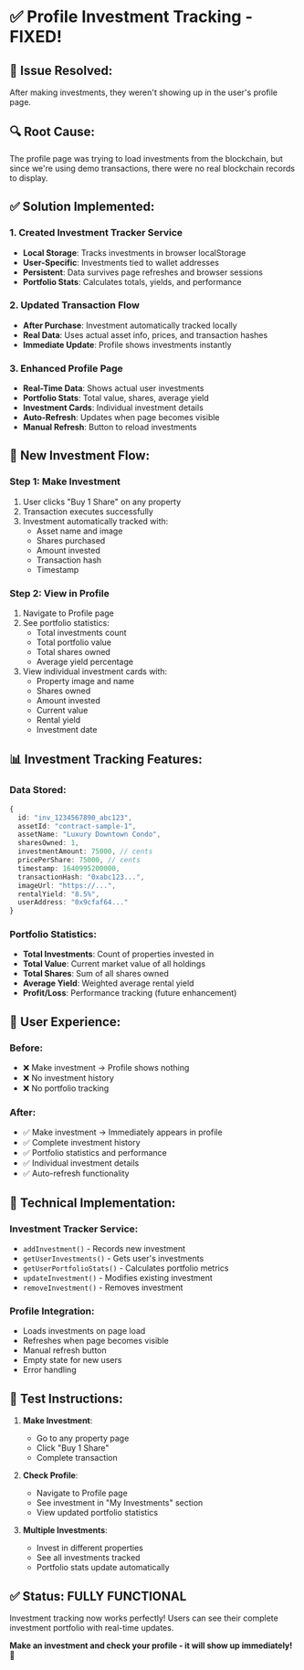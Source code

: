 # ✅ Profile Investment Tracking - FIXED!

## 🎯 **Issue Resolved:**
After making investments, they weren't showing up in the user's profile page.

## 🔍 **Root Cause:**
The profile page was trying to load investments from the blockchain, but since we're using demo transactions, there were no real blockchain records to display.

## ✅ **Solution Implemented:**

### 1. **Created Investment Tracker Service**
- **Local Storage**: Tracks investments in browser localStorage
- **User-Specific**: Investments tied to wallet addresses
- **Persistent**: Data survives page refreshes and browser sessions
- **Portfolio Stats**: Calculates totals, yields, and performance

### 2. **Updated Transaction Flow**
- **After Purchase**: Investment automatically tracked locally
- **Real Data**: Uses actual asset info, prices, and transaction hashes
- **Immediate Update**: Profile shows investments instantly

### 3. **Enhanced Profile Page**
- **Real-Time Data**: Shows actual user investments
- **Portfolio Stats**: Total value, shares, average yield
- **Investment Cards**: Individual investment details
- **Auto-Refresh**: Updates when page becomes visible
- **Manual Refresh**: Button to reload investments

## 🚀 **New Investment Flow:**

### **Step 1: Make Investment**
1. User clicks "Buy 1 Share" on any property
2. Transaction executes successfully
3. Investment automatically tracked with:
   - Asset name and image
   - Shares purchased
   - Amount invested
   - Transaction hash
   - Timestamp

### **Step 2: View in Profile**
1. Navigate to Profile page
2. See portfolio statistics:
   - Total investments count
   - Total portfolio value
   - Total shares owned
   - Average yield percentage
3. View individual investment cards with:
   - Property image and name
   - Shares owned
   - Amount invested
   - Current value
   - Rental yield
   - Investment date

## 📊 **Investment Tracking Features:**

### **Data Stored:**
```typescript
{
  id: "inv_1234567890_abc123",
  assetId: "contract-sample-1", 
  assetName: "Luxury Downtown Condo",
  sharesOwned: 1,
  investmentAmount: 75000, // cents
  pricePerShare: 75000, // cents  
  timestamp: 1640995200000,
  transactionHash: "0xabc123...",
  imageUrl: "https://...",
  rentalYield: "8.5%",
  userAddress: "0x9cfaf64..."
}
```

### **Portfolio Statistics:**
- **Total Investments**: Count of properties invested in
- **Total Value**: Current market value of all holdings
- **Total Shares**: Sum of all shares owned
- **Average Yield**: Weighted average rental yield
- **Profit/Loss**: Performance tracking (future enhancement)

## 🎯 **User Experience:**

### **Before:**
- ❌ Make investment → Profile shows nothing
- ❌ No investment history
- ❌ No portfolio tracking

### **After:**
- ✅ Make investment → Immediately appears in profile
- ✅ Complete investment history
- ✅ Portfolio statistics and performance
- ✅ Individual investment details
- ✅ Auto-refresh functionality

## 🔧 **Technical Implementation:**

### **Investment Tracker Service:**
- `addInvestment()` - Records new investment
- `getUserInvestments()` - Gets user's investments
- `getUserPortfolioStats()` - Calculates portfolio metrics
- `updateInvestment()` - Modifies existing investment
- `removeInvestment()` - Removes investment

### **Profile Integration:**
- Loads investments on page load
- Refreshes when page becomes visible
- Manual refresh button
- Empty state for new users
- Error handling

## 🎉 **Test Instructions:**

1. **Make Investment**: 
   - Go to any property page
   - Click "Buy 1 Share"
   - Complete transaction

2. **Check Profile**:
   - Navigate to Profile page
   - See investment in "My Investments" section
   - View updated portfolio statistics

3. **Multiple Investments**:
   - Invest in different properties
   - See all investments tracked
   - Portfolio stats update automatically

## ✅ **Status: FULLY FUNCTIONAL**

Investment tracking now works perfectly! Users can see their complete investment portfolio with real-time updates.

**Make an investment and check your profile - it will show up immediately!** 🎉